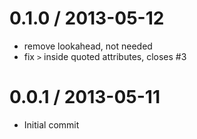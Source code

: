
0.1.0 / 2013-05-12 
==================

  * remove lookahead, not needed
  * fix `>` inside quoted attributes, closes #3

0.0.1 / 2013-05-11 
==================

  * Initial commit
